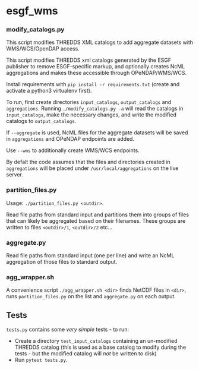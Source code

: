 # esgf_wms

### modify_catalogs.py

This script modifies THREDDS XML catalogs to add aggregate datasets with
WMS/WCS/OpenDAP access.

This script modifies THREDDS xml catalogs generated by the ESGF publisher to
remove ESGF-specific markup, and optionally creates NcML aggregations and makes
these accessible through OPeNDAP/WMS/WCS.

Install requirements with `pip install -r requirements.txt` (create and activate a python3
virtualenv first).

To run, first create directories `input_catalogs`, `output_catalogs` and `aggregations`.
Running `./modify_catalogs.py -a` will read the catalogs in `input_catalogs`, make the
necessary changes, and write the modified catalogs to `output_catalogs`.

If `--aggregate` is used, NcML files for the aggregate datasets will be saved in `aggregations` and
OPeNDAP endpoints are added.

Use `--wms` to additionally create WMS/WCS endpoints.

By defalt the code assumes that the files and directories created in `aggregations` will be placed
under `/usr/local/aggregations` on the live server.

### partition_files.py

Usage: `./partition_files.py <outdir>`.

Read file paths from standard input and partitions them into groups of files that can likely be
aggregated based on their filenames. These groups are written to files `<outdir>/1`, `<outdir>/2`
etc...

### aggregate.py

Read file paths from standard input (one per line) and write an NcML aggregation of those files to
standard output.

### agg_wrapper.sh

A convenience script `./agg_wrapper.sh <dir>` finds NetCDF files in `<dir>`, runs
`partition_files.py` on the list and `aggregate.py` on each output.

## Tests

`tests.py` contains some *very simple* tests - to run:

* Create a directory `test_input_catalogs` containing an un-modified THREDDS
  catalog (this is used as a base catalog to modify during the tests - but the
  modified catalog will *not* be written to disk)
* Run `pytest tests.py`.
